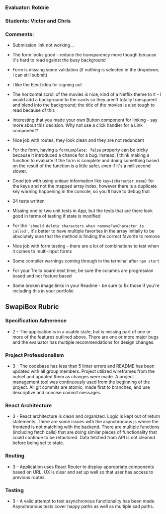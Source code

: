 ### Evaluator: Robbie
### Students: Victor and Chris
### Comments:

* Submission link not working...
* The form looks good - reduce the transparency more though because it's hard to read against the busy background
* Form is missing some validation (if nothing is selected in the dropdown, I can still submit)
* I like the Eject idea for signing out
* The horizontal scroll of the movies is nice, kind of a Netflix theme to it - I would add a background to the cards so they aren't totally transparent and blend into the background; the title of the movies is also tough to read because of this

* Interesting that you made your own Button component for linking - say more about this decision. Why not use a click handler for a Link component?
* Nice job with routes, they look clean and they are not redundant
* For the form, having a `formComplete: false` property can be tricky because it introduced a chance for a bug. Instead, I think making a function to evaluate if the form is complete and doing something based on the result of the function is a little safer, even if it's a millisecond slower.
* Good job with using unique information like `key={character.name}` for the keys and not the mapped array index, however there is a duplicate key warning happening in the console, so you'll have to debug that

* 24 tests written
* Missing one or two unit tests in App, but the tests that are there look good in terms of testing if state is modified
* For the `'should delete characters when removeFavCharacter is called'`, it's better to have multiple favorites in the array initially to be absolutely sure that the method is finding the correct favorite to remove
* Nice job with form testing - there are a lot of combinations to test when it comes to multi-input forms

* Some compiler warnings coming through in the terminal after `npm start`
* For your Trello board next time, be sure the columns are progression based and not feature based
* Some broken image links in your Readme - be sure to fix those if you're including this in your portfolio

## SwapiBox Rubric

### Specification Adherence

* 2 - The application is in a usable state, but is missing part of one or more of the features outlined above. There are one or more major bugs and the evaluator has multiple recommendations for design changes.

### Project Professionalism

* 3 - The codebase has less than 5 linter errors and README has been updated with all group members. Project utilized wireframes from the outset and updated them as changes were made. A project management tool was continuously used from the beginning of the project.  All git commits are atomic, made first to branches, and use descriptive and concise commit messages. 

### React Architecture

* 3 - React architecture is clean and organized.  Logic is kept out of return statements.  There are some issues with the asynchronous js where the frontend is not matching with the backend.  There are multiple functions (including fetch calls) that are doing similar pieces of functionality that could continue to be refactored. Data fetched from API is not cleaned before being set to state.

### Routing

* 3 - Application uses React Router to display appropriate components based on URL.  UX is clear and set up well so that user has access to previous routes.

### Testing

* 3 - A valid attempt to test asynchronous functionality has been made.  Asynchronous tests cover happy paths as well as multiple sad paths.
